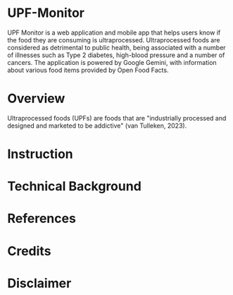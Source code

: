 # UPF-Monitor
UPF Monitor is a web application and mobile app that helps users know if the food they are consuming is ultraprocessed. Ultraprocessed foods are considered as detrimental to public health, being associated with a number of illnesses such as Type 2 diabetes, high-blood pressure and a number of cancers. The application is powered by Google Gemini, with information about various food items provided by Open Food Facts.

# Overview
Ultraprocessed foods (UPFs) are foods that are "industrially processed and designed and marketed to be addictive" (van Tulleken, 2023).

# Instruction

# Technical Background

# References


# Credits

# Disclaimer
